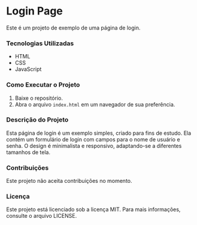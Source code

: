 # Login Page

Este é um projeto de exemplo de uma página de login.

### Tecnologias Utilizadas

- HTML
- CSS
- JavaScript

### Como Executar o Projeto

1. Baixe o repositório.
2. Abra o arquivo `index.html` em um navegador de sua preferência.

### Descrição do Projeto

Esta página de login é um exemplo simples, criado para fins de estudo. Ela contém um formulário de login com campos para o nome de usuário e senha. O design é minimalista e responsivo, adaptando-se a diferentes tamanhos de tela.

### Contribuições

Este projeto não aceita contribuições no momento.

### Licença

Este projeto está licenciado sob a licença MIT. Para mais informações, consulte o arquivo LICENSE.

